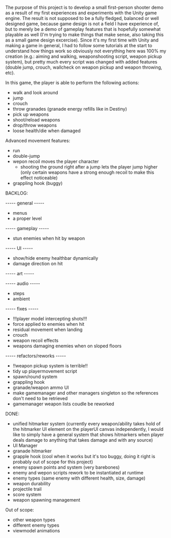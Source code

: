 The purpose of this project is to develop a small first-person shooter demo as a result of my first experiences and experiments with the Unity game engine.
The result is not supposed to be a fully fledged, balanced or well designed game, because game design is not a field I have experience of, but to merely be a demo of gameplay features that is hopefully somewhat playable as well (I'm trying to make things that make sense, also taking this as a small game design excercise).
Since it's my first time with Unity and making a game in general, I had to follow some tutorials at the start to understand how things work so obviously not everything here was 100% my creation (e.g.: aiming and walking, weaponshooting script, weapon pickup system), but pretty much every script was changed with added features (double jump, crouch, wallcheck on weapon pickup and weapon throwing, etc).

In this game, the player is able to perform the following actions:
- walk and look around
- jump 
- crouch
- throw granades (granade energy refills like in Destiny)
- pick up weapons
- shoot/reload weapons
- drop/throw weapons
- loose health/die when damaged

Advanced movement features:
- run
- double-jump
- wepon recoil moves the player character
  - shooting the ground right after a jump lets the player jump higher (only certain weapons have a strong enough recoil to make this effect noticeable)
- grappling hook (buggy)

BACKLOG:

----- general -----
- menus
- a proper level


----- gameplay -----
- stun enemies when hit by weapon


----- UI -----
- show/hide enemy healthbar dynamically
- damage direction on hit

----- art -----


----- audio -----
- steps
- ambient


----- fixes -----
- !!!player model intercepting shots!!!
- force applied to enemies when hit
- residual movement when landing
- crouch
- weapon recoil effects
- weapons damaging enemies when on sloped floors


----- refactors/reworks -----
- !!weapon pickup system is terrible!!
- tidy up playermovement script
- spawn/round system
- grappling hook
- granade/weapon ammo UI
- make gamemanager and other managers singleton so the references don't need to be retrieved
- gamemanager weapon lists coudle be reworked


DONE:
- unified hitmarker system (currently every weapon/ability takes hold of the hitmarker UI element on the playerUI canvas independently, I would like to simply have a general system that shows hitmarkers when player deals damage to anything that takes damage and with any source)
- UI Manager
- granade hitmarker
- grapple hook (cool when it works but it's too buggy, doing it right is probably out of scope for this project)
- enemy spawn points and system (very barebones)
- enemy and wepon scripts rework to be instantiated at runtime
- enemy types (same enemy with different health, size, damage)
- weapon durability
- projectile trail
- score system
- weapon spawning management

Out of scope:
- other weapon types
- different enemy types
- viewmodel animations